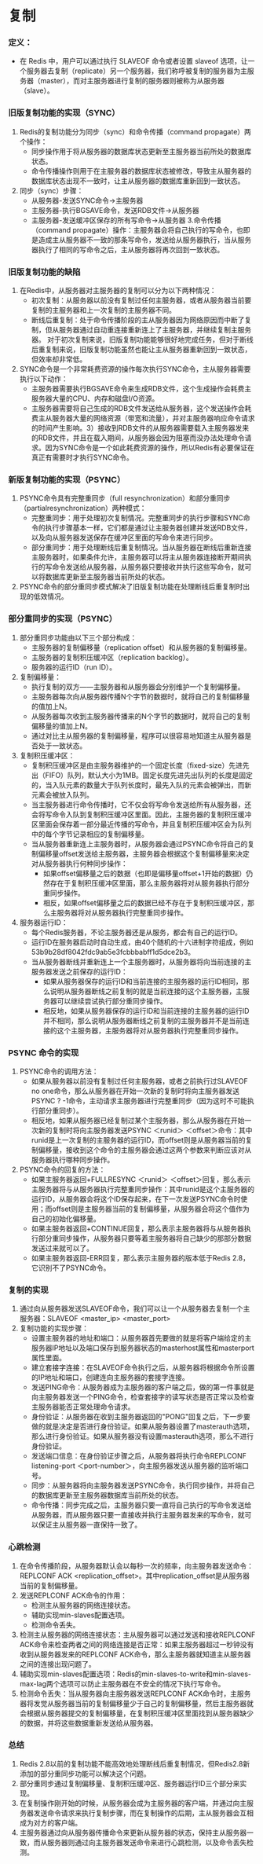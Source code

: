 # 复制

### 定义：
- 在 Redis 中，用户可以通过执行 SLAVEOF 命令或者设置 slaveof 选项，让一个服务器去复制（replicate）另一个服务器，我们称呼被复制的服务器为主服务器（master），而对主服务器进行复制的服务器则被称为从服务器（slave）。

### 旧版复制功能的实现（SYNC）

1. Redis的复制功能分为同步（sync）和命令传播（command propagate）两个操作：
    - 同步操作用于将从服务器的数据库状态更新至主服务器当前所处的数据库状态。
    - 命令传播操作则用于在主服务器的数据库状态被修改，导致主从服务器的数据库状态出现不一致时，让主从服务器的数据库重新回到一致状态。
2. 同步（sync）步骤：
    - 从服务器-发送SYNC命令->主服务器
    - 主服务器-执行BGSAVE命令，发送RDB文件->从服务器
    - 主服务器-发送缓冲区保存的所有写命令->从服务器
3.命令传播（command propagate）操作：主服务器会将自己执行的写命令，也即是造成主从服务器不一致的那条写命令，发送给从服务器执行，当从服务器执行了相同的写命令之后，主从服务器将再次回到一致状态。

### 旧版复制功能的缺陷

1. 在Redis中，从服务器对主服务器的复制可以分为以下两种情况：
    - 初次复制：从服务器以前没有复制过任何主服务器，或者从服务器当前要复制的主服务器和上一次复制的主服务器不同。
    - 断线后重复制：处于命令传播阶段的主从服务器因为网络原因而中断了复制，但从服务器通过自动重连接重新连上了主服务器，并继续复制主服务器。
    对于初次复制来说，旧版复制功能能够很好地完成任务，但对于断线后重复制来说，旧版复制功能虽然也能让主从服务器重新回到一致状态，但效率却非常低。
2. SYNC命令是一个非常耗费资源的操作每次执行SYNC命令，主从服务器需要执行以下动作：
    - 主服务器需要执行BGSAVE命令来生成RDB文件，这个生成操作会耗费主服务器大量的CPU、内存和磁盘I/O资源。
    - 主服务器需要将自己生成的RDB文件发送给从服务器，这个发送操作会耗费主从服务器大量的网络资源（带宽和流量），并对主服务器响应命令请求的时间产生影响。3）接收到RDB文件的从服务器需要载入主服务器发来的RDB文件，并且在载入期间，从服务器会因为阻塞而没办法处理命令请求。因为SYNC命令是一个如此耗费资源的操作，所以Redis有必要保证在真正有需要时才执行SYNC命令。

### 新版复制功能的实现（PSYNC）

1. PSYNC命令具有完整重同步（full resynchronization）和部分重同步（partialresynchronization）两种模式：
    - 完整重同步：用于处理初次复制情况。完整重同步的执行步骤和SYNC命令的执行步骤基本一样，它们都是通过让主服务器创建并发送RDB文件，以及向从服务器发送保存在缓冲区里面的写命令来进行同步。
    - 部分重同步：用于处理断线后重复制情况。当从服务器在断线后重新连接主服务器时，如果条件允许，主服务器可以将主从服务器连接断开期间执行的写命令发送给从服务器，从服务器只要接收并执行这些写命令，就可以将数据库更新至主服务器当前所处的状态。
2. PSYNC命令的部分重同步模式解决了旧版复制功能在处理断线后重复制时出现的低效情况。

### 部分重同步的实现（PSYNC）

1. 部分重同步功能由以下三个部分构成：
    - 主服务器的复制偏移量（replication offset）和从服务器的复制偏移量。
    - 主服务器的复制积压缓冲区（replication backlog）。
    - 服务器的运行ID（run ID）。
2. 复制偏移量：
    - 执行复制的双方——主服务器和从服务器会分别维护一个复制偏移量。
    - 主服务器每次向从服务器传播N个字节的数据时，就将自己的复制偏移量的值加上N。
    - 从服务器每次收到主服务器传播来的N个字节的数据时，就将自己的复制偏移量的值加上N。
    - 通过对比主从服务器的复制偏移量，程序可以很容易地知道主从服务器是否处于一致状态。
3. 复制积压缓冲区：
    - 复制积压缓冲区是由主服务器维护的一个固定长度（fixed-size）先进先出（FIFO）队列，默认大小为1MB。固定长度先进先出队列的长度是固定的，当入队元素的数量大于队列长度时，最先入队的元素会被弹出，而新元素会被放入队列。
    - 当主服务器进行命令传播时，它不仅会将写命令发送给所有从服务器，还会将写命令入队到复制积压缓冲区里面。因此，主服务器的复制积压缓冲区里面会保存着一部分最近传播的写命令，并且复制积压缓冲区会为队列中的每个字节记录相应的复制偏移量。
    - 当从服务器重新连上主服务器时，从服务器会通过PSYNC命令将自己的复制偏移量offset发送给主服务器，主服务器会根据这个复制偏移量来决定对从服务器执行何种同步操作：
        - 如果offset偏移量之后的数据（也即是偏移量offset+1开始的数据）仍然存在于复制积压缓冲区里面，那么主服务器将对从服务器执行部分重同步操作。
        - 相反，如果offset偏移量之后的数据已经不存在于复制积压缓冲区，那么主服务器将对从服务器执行完整重同步操作。
4. 服务器运行ID：
    - 每个Redis服务器，不论主服务器还是从服务，都会有自己的运行ID。
    - 运行ID在服务器启动时自动生成，由40个随机的十六进制字符组成，例如53b9b28df8042fdc9ab5e3fcbbbabff1d5dce2b3。
    - 当从服务器断线并重新连上一个主服务器时，从服务器将向当前连接的主服务器发送之前保存的运行ID：
        - 如果从服务器保存的运行ID和当前连接的主服务器的运行ID相同，那么说明从服务器断线之前复制的就是当前连接的这个主服务器，主服务器可以继续尝试执行部分重同步操作。
        - 相反地，如果从服务器保存的运行ID和当前连接的主服务器的运行ID并不相同，那么说明从服务器断线之前复制的主服务器并不是当前连接的这个主服务器，主服务器将对从服务器执行完整重同步操作。

### PSYNC 命令的实现

1. PSYNC命令的调用方法：
    - 如果从服务器以前没有复制过任何主服务器，或者之前执行过SLAVEOF no one命令，那么从服务器在开始一次新的复制时将向主服务器发送PSYNC ? -1命令，主动请求主服务器进行完整重同步（因为这时不可能执行部分重同步）。
    - 相反地，如果从服务器已经复制过某个主服务器，那么从服务器在开始一次新的复制时将向主服务器发送PSYNC ＜runid＞ ＜offset＞命令：其中runid是上一次复制的主服务器的运行ID，而offset则是从服务器当前的复制偏移量，接收到这个命令的主服务器会通过这两个参数来判断应该对从服务器执行哪种同步操作。
2. PSYNC命令的回复的方法：
    - 如果主服务器返回+FULLRESYNC ＜runid＞ ＜offset＞回复，那么表示主服务器将与从服务器执行完整重同步操作：其中runid是这个主服务器的运行ID，从服务器会将这个ID保存起来，在下一次发送PSYNC命令时使用；而offset则是主服务器当前的复制偏移量，从服务器会将这个值作为自己的初始化偏移量。
    - 如果主服务器返回+CONTINUE回复，那么表示主服务器将与从服务器执行部分重同步操作，从服务器只要等着主服务器将自己缺少的那部分数据发送过来就可以了。
    - 如果主服务器返回-ERR回复，那么表示主服务器的版本低于Redis 2.8，它识别不了PSYNC命令。

### 复制的实现

1. 通过向从服务器发送SLAVEOF命令，我们可以让一个从服务器去复制一个主服务器：SLAVEOF <master_ip> <master_port>
2. 复制功能的实现步骤：
    - 设置主服务器的地址和端口：从服务器首先要做的就是将客户端给定的主服务器IP地址以及端口保存到服务器状态的masterhost属性和masterport属性里面。
    - 建立套接字连接：在SLAVEOF命令执行之后，从服务器将根据命令所设置的IP地址和端口，创建连向主服务器的套接字连接。
    - 发送PING命令：从服务器成为主服务器的客户端之后，做的第一件事就是向主服务器发送一个PING命令，检查套接字的读写状态是否正常以及检查主服务器能否正常处理命令请求。
    - 身份验证：从服务器在收到主服务器返回的"PONG"回复之后，下一步要做的就是决定是否进行身份验证。如果从服务器设置了masterauth选项，那么进行身份验证。如果从服务器没有设置masterauth选项，那么不进行身份验证。
    - 发送端口信息：在身份验证步骤之后，从服务器将执行命令REPLCONF listening-port ＜port-number＞，向主服务器发送从服务器的监听端口号。
    - 同步：从服务器将向主服务器发送PSYNC命令，执行同步操作，并将自己的数据库更新至主服务器数据库当前所处的状态。
    - 命令传播：同步完成之后，主服务器只要一直将自己执行的写命令发送给从服务器，而从服务器只要一直接收并执行主服务器发来的写命令，就可以保证主从服务器一直保持一致了。

### 心跳检测

1. 在命令传播阶段，从服务器默认会以每秒一次的频率，向主服务器发送命令：REPLCONF ACK <replication_offset>。其中replication_offset是从服务器当前的复制偏移量。
2. 发送REPLCONF ACK命令的作用：
    - 检测主从服务器的网络连接状态。
    - 辅助实现min-slaves配置选项。
    - 检测命令丢失。
3. 检测主从服务器的网络连接状态：主从服务器可以通过发送和接收REPLCONF ACK命令来检查两者之间的网络连接是否正常：如果主服务器超过一秒钟没有收到从服务器发来的REPLCONF ACK命令，那么主服务器就知道主从服务器之间的连接出现问题了。
4. 辅助实现min-slaves配置选项：Redis的min-slaves-to-write和min-slaves-max-lag两个选项可以防止主服务器在不安全的情况下执行写命令。
5. 检测命令丢失：当从服务器向主服务器发送REPLCONF ACK命令时，主服务器将发觉从服务器当前的复制偏移量少于自己的复制偏移量，然后主服务器就会根据从服务器提交的复制偏移量，在复制积压缓冲区里面找到从服务器缺少的数据，并将这些数据重新发送给从服务器。

### 总结

1. Redis 2.8以前的复制功能不能高效地处理断线后重复制情况，但Redis2.8新添加的部分重同步功能可以解决这个问题。
2. 部分重同步通过复制偏移量、复制积压缓冲区、服务器运行ID三个部分来实现。
3. 在复制操作刚开始的时候，从服务器会成为主服务器的客户端，并通过向主服务器发送命令请求来执行复制步骤，而在复制操作的后期，主从服务器会互相成为对方的客户端。
4. 主服务器通过向从服务器传播命令来更新从服务器的状态，保持主从服务器一致，而从服务器则通过向主服务器发送命令来进行心跳检测，以及命令丢失检测。
